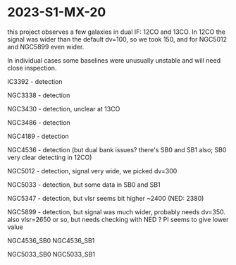 # 2023-S1-MX-20

this project observes a few galaxies in dual IF:  12CO and 13CO.   In 12CO the signal was wider than the 
default dv=100, so we took 150, and for NGC5012 and NGC5899 even wider.

In individual cases some baselines were unusually unstable and will need close inspection.


IC3392 - detection

NGC3338 - detection

NGC3430 - detection, unclear at 13CO

NGC3486 - detection

NGC4189 - detection

NGC4536 - detection (but dual bank issues?   there's SB0 and SB1 also; SB0 very clear detecting in 12CO)

NGC5012 - detection, signal very wide, we picked dv=300

NGC5033 - detection, but some data in SB0 and SB1

NGC5347 - detection, but vlsr seems bit higher ~2400 (NED:  2380)

NGC5899 - detection, but signal was much wider, probably needs dv=350. 
          also vlsr=2650 or so, but needs checking with NED ? PI seems to give
          lower value


NGC4536_SB0
NGC4536_SB1

NGC5033_SB0
NGC5033_SB1

